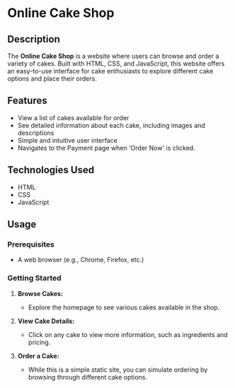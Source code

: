 # Online Cake Shop

## Description

The **Online Cake Shop** is a website where users can browse and order a variety of cakes. Built with HTML, CSS, and JavaScript, this website offers an easy-to-use interface for cake enthusiasts to explore different cake options and place their orders.

## Features

- View a list of cakes available for order
- See detailed information about each cake, including images and descriptions
- Simple and intuitive user interface
- Navigates to the Payment page when 'Order Now' is clicked.

## Technologies Used

- HTML
- CSS
- JavaScript

## Usage

### Prerequisites

- A web browser (e.g., Chrome, Firefox, etc.)

### Getting Started

1. **Browse Cakes:**
   - Explore the homepage to see various cakes available in the shop.

2. **View Cake Details:**
   - Click on any cake to view more information, such as ingredients and pricing.

3. **Order a Cake:**
   - While this is a simple static site, you can simulate ordering by browsing through different cake options.

